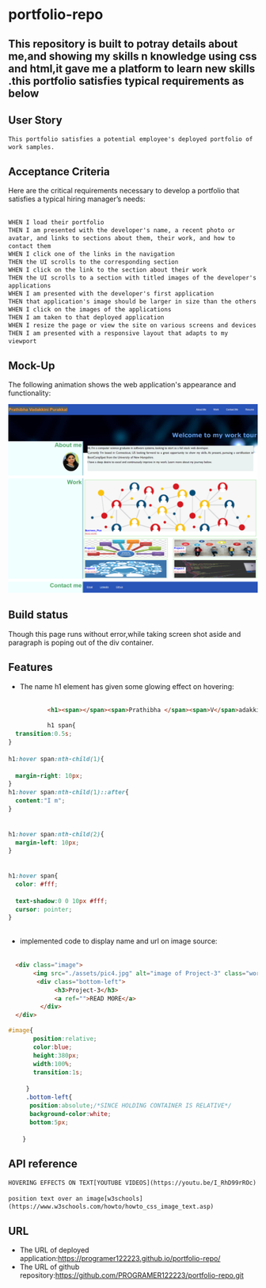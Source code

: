 # portfolio-repo

## This repository  is built to potray details about me,and showing my skills n knowledge  using  css and html,it gave me a platform to learn new skills .this portfolio satisfies typical requirements as below



## User Story

```
This portfolio satisfies a potential employee's deployed portfolio of work samples.
```
## Acceptance Criteria

Here are the critical requirements necessary to develop a portfolio that satisfies a typical hiring manager’s needs:

```

WHEN I load their portfolio
THEN I am presented with the developer's name, a recent photo or avatar, and links to sections about them, their work, and how to contact them
WHEN I click one of the links in the navigation
THEN the UI scrolls to the corresponding section
WHEN I click on the link to the section about their work
THEN the UI scrolls to a section with titled images of the developer's applications
WHEN I am presented with the developer's first application
THEN that application's image should be larger in size than the others
WHEN I click on the images of the applications
THEN I am taken to that deployed application
WHEN I resize the page or view the site on various screens and devices
THEN I am presented with a responsive layout that adapts to my viewport
```
## Mock-Up

The following animation shows the web application's appearance and functionality:

![webpagelooks](./assets/scren.png)

## Build status
 Though this page runs without error,while taking screen shot aside and paragraph is poping out of the div container.
 
## Features
         
   * The name h1 element has given some glowing effect on hovering:
``` html   
              
           <h1><span></span><span>Prathibha </span><span>V</span>adakkini <span>P</span>urakkal</h1>
```        
```css
           h1 span{
  transition:0.5s;
}

h1:hover span:nth-child(1){

  margin-right: 10px;
}
h1:hover span:nth-child(1)::after{
  content:"I m";
}


h1:hover span:nth-child(2){
  margin-left: 10px;
}


h1:hover span{
  color: #fff;
  
  text-shadow:0 0 10px #fff;
  cursor: pointer;  
}
             
```

*   implemented code to display name and url on image source:
```html

  <div class="image">
       <img src="./assets/pic4.jpg" alt="image of Project-3" class="workimage" />
        <div class="bottom-left">
             <h3>Project-3</h3>
             <a ref="">READ MORE</a>
         </div>
  </div>                       
```
```css
#image{
       position:relative;
       color:blue;
       height:380px;
       width:100%;
       transition:1s;
       
     }
     .bottom-left{
      position:absolute;/*SINCE HOLDING CONTAINER IS RELATIVE*/
      background-color:white;
      bottom:5px;
      
    }
```

##  API reference

    HOVERING EFFECTS ON TEXT[YOUTUBE VIDEOS](https://youtu.be/I_RhD99rROc)

    position text over an image[w3schools](https://www.w3schools.com/howto/howto_css_image_text.asp)


## URL

* The URL of deployed application:https://programer122223.github.io/portfolio-repo/
* The URL of github repository:https://github.com/PROGRAMER122223/portfolio-repo.git